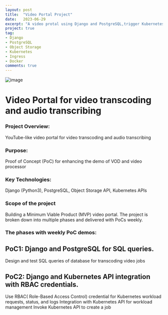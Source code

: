 ```yaml
---
layout: post
title:  "Video Portal Project"
date:   2023-06-29
excerpt: "A video protal using Django and PostgreSQL,trigger Kubernetes container."
project: true
tag:
- Django
- PostgreSQL
- Object Storage
- Kubernetes
- Ingress
- Docker
comments: true
---
```

![image](https://github.com/liangliang1120/iOS-app/assets/35073431/be92f86f-af99-40b0-8ea6-41afb4be76e3)
# Video Portal for video transcoding and audio transcribing

### Project Overview:
YouTube-like video portal for video transcoding and audio transcribing
### Purpose:
Proof of Concept (PoC) for enhancing the demo of VOD and video processor
### Key Technologies:
Django (Python3), PostgreSQL, Object Storage API, Kubernetes APIs

### Scope of the project
Building a Minimum Viable Product (MVP) video portal.
The project is broken down into multiple phases and delivered with PoCs weekly.
### The phases with weekly PoC demos:

## PoC1: Django and PostgreSQL for SQL queries.
Design and test SQL queries of database for transcoding video jobs

## PoC2: Django and Kubernetes API integration with RBAC credentials.
Use RBAC( Role-Based Access Control) credential for Kubernetes workload requests, status, and logs
Integration with Kubernetes API for workload management
Invoke Kubernetes API to create a job

